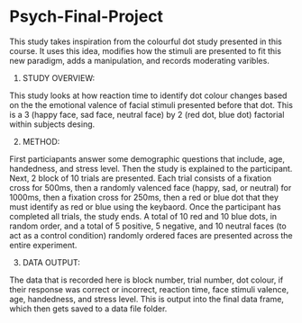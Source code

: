 # Psych-Final-Project

This study takes inspiration from the colourful dot study presented in this course. It uses this idea, modifies how the stimuli are presented to fit this new paradigm, adds a manipulation, and records moderating varibles. 



1. STUDY OVERVIEW:

This study looks at how reaction time to identify dot colour changes based on the the emotional valence of facial stimuli presented before that dot.
This is a 3 (happy face, sad face, neutral face) by 2 (red dot, blue dot) factorial within subjects desing. 



2. METHOD:

First particiapants answer some demographic questions that include, age, handedness, and stress level. Then the study is explained to the participant. Next, 2 block of 10 trials are presented. Each trial consists of a fixation cross for 500ms, then a randomly valenced face (happy, sad, or neutral) for 1000ms, then a fixation cross for 250ms, then a red or blue dot that they must identify as red or blue using the keybaord. Once the participant has completed all trials, the study ends. A total of 10 red and 10 blue dots, in random order, and a total of 5 positive, 5 negative, and 10 neutral faces (to act as a control condition) randomly ordered faces are presented across the entire experiment.     



3. DATA OUTPUT:

The data that is recorded here is block number, trial number, dot colour, if their response was correct or incorrect, reaction time, face stimuli 
valence, age, handedness, and stress level. This is output into the final data frame, which then gets saved to a data file folder.    
 

